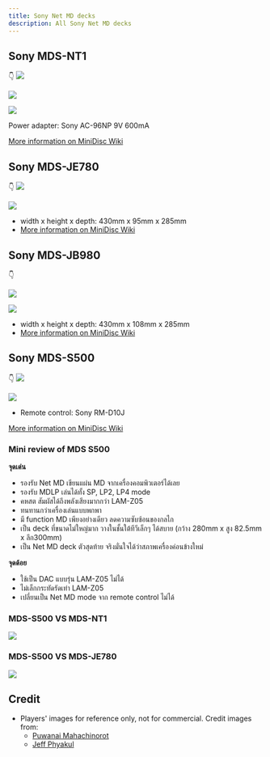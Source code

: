 ```yaml
---
title: Sony Net MD decks
description: All Sony Net MD decks
---
```


## Sony MDS-NT1
👇
![](images/sony-netmd-decks/sony-mds-nt1-01.png)

![](images/sony-netmd-decks/sony-mds-nt1-02.png)

![](images/sony-netmd-decks/sony-mds-nt1-03.png)

Power adapter: Sony AC-96NP 9V 600mA

[More information on MiniDisc Wiki](https://www.minidisc.wiki/equipment/sony/deck/mds-nt1)

## Sony MDS-JE780
👇
![](images/sony-netmd-decks/sony-mds-je780-01.png)

![](images/sony-netmd-decks/sony-mds-je780-02.png)


- width x height x depth: 430mm x 95mm x 285mm
- [More information on MiniDisc Wiki](https://www.minidisc.wiki/equipment/sony/deck/mds-je780)

## Sony MDS-JB980
👇

![](images/sony-netmd-decks/sony-mds-jb980-01.png)

![](images/sony-netmd-decks/sony-mds-jb980-02.png)

- width x height x depth: 430mm x 108mm x 285mm
- [More information on MiniDisc Wiki](https://www.minidisc.wiki/equipment/sony/deck/mds-jb980)

## Sony MDS-S500
👇
![](images/sony-netmd-decks/sony-mds-s500-01.png)

![](images/sony-netmd-decks/sony-mds-s500-02.png)

- Remote control: Sony RM-D10J

[More information on MiniDisc Wiki](https://www.minidisc.wiki/equipment/sony/deck/mds-s500)

### Mini review of MDS S500

**จุดเด่น**
- รองรับ Net MD เขียนแผ่น MD จากเครื่องคอมพิวเตอร์ได้เลย
- รองรับ MDLP เล่นได้ทั้ง SP, LP2, LP4 mode
- คหสต สัมผัสได้ถึงพลังเสียงมากกว่า LAM-Z05
- ทนทานกว่าเครื่องเล่นแบบพกพา
- มี function MD เพียงอย่างเดียว ลดความซับซ้อนของกลไก
- เป็น deck ที่ขนาดไม่ใหญ่มาก วางในชั้นใต้ทีวีเล็กๆ ได้สบาย (กว้าง 280mm x สูง 82.5mm x ลึก300mm)
- เป็น Net MD deck ตัวสุดท้าย จริงมั่นใจได้ว่าสภาพเครื่องค่อนข้างใหม่

**จุดด้อย**
- ใช้เป็น DAC แบบรุ่น LAM-Z05 ไม่ได้
- ไม่เล็กกระทัดรัดเท่า LAM-Z05
- เปลี่ยนเป็น Net MD mode จาก remote control ไม่ได้


### MDS-S500 VS MDS-NT1

![](images/sony-netmd-decks/sony-mds-s500-vs-sony-mds-nt1.png)


### MDS-S500 VS MDS-JE780

![](images/sony-netmd-decks/sony-mds-s500-vs-sony-mds-je780.png)


## Credit
- Players' images for reference only, not for commercial. Credit images from:
  - [Puwanai Mahachinorot](https://www.facebook.com/pinghitz)
  - [Jeff Phyakul](https://www.facebook.com/jeff.richy.52)


